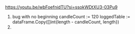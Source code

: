 https://youtu.be/wbFoefnidTU?si=ssokWDtXU3-03Pu9

1) bug with no beginning
candleCount := 120
loggedTable := dataFrame.Copy([]int{length - candleCount, length})
2) 